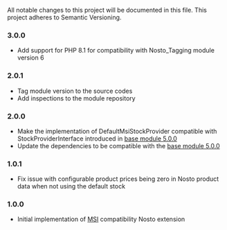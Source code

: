 All notable changes to this project will be documented in this file. This project adheres to Semantic Versioning.

### 3.0.0
* Add support for PHP 8.1 for compatibility with Nosto_Tagging module version 6

### 2.0.1
* Tag module version to the source codes
* Add inspections to the module repository

### 2.0.0
* Make the implementation of DefaultMsiStockProvider compatible with StockProviderInterface introduced in [base module 5.0.0](https://github.com/Nosto/nosto-magento2/releases/tag/5.0.0) 
* Update the dependencies to be compatible with the [base module 5.0.0](https://github.com/Nosto/nosto-magento2/releases/tag/5.0.0)

### 1.0.1
* Fix issue with configurable product prices being zero in Nosto product data when not using the default stock

### 1.0.0
* Initial implementation of [MSI](https://devdocs.magento.com/guides/v2.3/inventory/) compatibility Nosto extension
